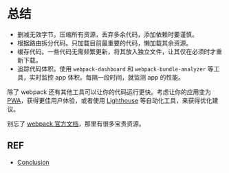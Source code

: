 # 总结

- 删减无效字节。压缩所有资源，丢弃多余代码，添加依赖时要谨慎。
- 根据路由拆分代码。只加载目前最重要的代码，懒加载其余资源。
- 缓存代码。一些代码无需频繁更新，将其放入独立文件，让其仅在必须时才重新下载。
- 追踪代码体积。使用 `webpack-dashboard` 和 `webpack-bundle-analyzer` 等工具，实时监控 app 体积。每隔一段时间，就监测 app 的性能。

除了 webpack 还有其他工具可以让你的代码运行更快。考虑让你的应用变为 [PWA][pwa]，获得更佳用户体验，或者使用 [Lighthouse][lighthouse] 等自动化工具，来获得优化建议。

别忘了 [webpack 官方文档][guides]，那里有很多宝贵资源。

## REF

- [Conclusion][google]

[google]: https://developers.google.com/web/fundamentals/performance/webpack/conclusion
[pwa]: https://developers.google.com/web/progressive-web-apps/
[lighthouse]: https://developers.google.com/web/tools/lighthouse/
[guides]: https://webpack.js.org/guides/